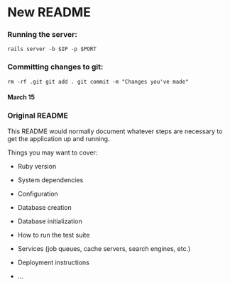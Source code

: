 # New README

### Running the server:
`rails server -b $IP -p $PORT`

### Committing changes to git:
`rm -rf .git
git add .
git commit -m "Changes you've made"`


#### March 15






### Original README
This README would normally document whatever steps are necessary to get the
application up and running.

Things you may want to cover:

* Ruby version

* System dependencies

* Configuration

* Database creation

* Database initialization

* How to run the test suite

* Services (job queues, cache servers, search engines, etc.)

* Deployment instructions

* ...
